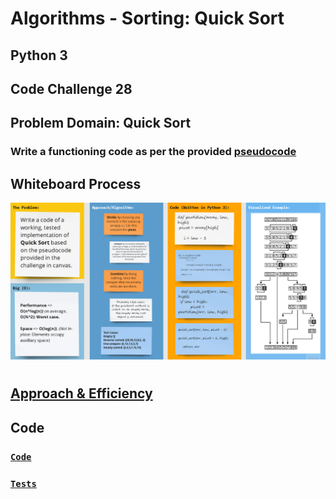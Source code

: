 # **Algorithms - Sorting: Quick Sort**

## Python 3

## Code Challenge 28

## Problem Domain: **Quick Sort**

### Write a functioning code as per the provided [pseudocode](../../../algorithms_py/sorting/quick/blog.md)

## Whiteboard Process

![quick_sort](quick_sort.png)

# 

## [Approach & Efficiency](../../../algorithms_py/sorting/quick/blog.md)

## **Code**

### [**`Code`**](../../../algorithms_py/sorting/quick/quick_sort.py)

### [**`Tests`**](../../../algorithms_py/tests/test_quick_sort.py)

